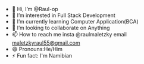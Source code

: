 - 👋 Hi, I’m @Raul-op
- 👀 I’m interested in Full Stack Development
- 🌱 I’m currently learning Computer Application(BCA) 
- 💞️ I’m looking to collaborate on Anything
- 📫 How to reach me insta @raulmaletzky email maletzkyraul55@gmail.com
- 😄 Pronouns:He/Him
- ⚡ Fun fact: I'm Namibian

<!---
Raul-op/Raul-op is a ✨ special ✨ repository because its `README.md` (this file) appears on your GitHub profile.
You can click the Preview link to take a look at your changes.
--->
